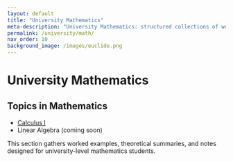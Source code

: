 ```yaml
---
layout: default
title: "University Mathematics"
meta-description: "University Mathematics: structured collections of worked examples and theoretical notes in calculus and beyond."
permalink: /university/math/
nav_order: 10
background_image: /images/euclide.png
---
```


# University Mathematics

<div class="content-box">

## Topics in Mathematics

- [Calculus I](/university/math/calculus-1/)
- Linear Algebra (coming soon)


This section gathers worked examples, theoretical summaries, and notes designed for university-level mathematics students.

</div>


